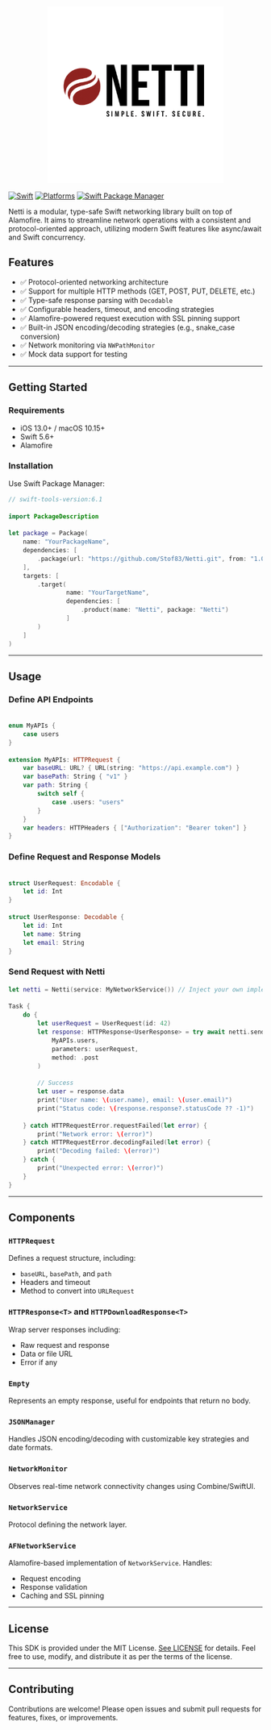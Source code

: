 <div align="center">
<picture>
  <source media="(prefers-color-scheme: dark)" srcset="./assets/netti-dark.png" width="350">
  <img alt="logo-library" src="./Assets/netti-dark.png" width="350">
</picture>
</div>

[![Swift](https://img.shields.io/badge/Swift-6.1-orange?style=flat-square)](https://img.shields.io/badge/Swift-5.9_5.10_6.0-Orange?style=flat-square)
[![Platforms](https://img.shields.io/badge/Platforms-macOS_iOS_tvOS_watchOS_visionOS-green?style=flat-square)](https://img.shields.io/badge/Platforms-macOS_iOS_tvOS_watchOS_vision_OS_Linux_Windows_Android-Green?style=flat-square)
[![Swift Package Manager](https://img.shields.io/badge/Swift_Package_Manager-compatible-orange?style=flat-square)](https://img.shields.io/badge/Swift_Package_Manager-compatible-orange?style=flat-square)


Netti is a modular, type-safe Swift networking library built on top of Alamofire. It aims to streamline network operations with a consistent and protocol-oriented approach, utilizing modern Swift features like async/await and Swift concurrency.

## Features

- ✅ Protocol-oriented networking architecture
- ✅ Support for multiple HTTP methods (GET, POST, PUT, DELETE, etc.)
- ✅ Type-safe response parsing with `Decodable`
- ✅ Configurable headers, timeout, and encoding strategies
- ✅ Alamofire-powered request execution with SSL pinning support
- ✅ Built-in JSON encoding/decoding strategies (e.g., snake_case conversion)
- ✅ Network monitoring via `NWPathMonitor`
- ✅ Mock data support for testing

---

## Getting Started

### Requirements

- iOS 13.0+ / macOS 10.15+
- Swift 5.6+
- Alamofire

### Installation

Use Swift Package Manager:

```swift
// swift-tools-version:6.1

import PackageDescription

let package = Package(
    name: "YourPackageName",
    dependencies: [
        .package(url: "https://github.com/Stof83/Netti.git", from: "1.0.0")
    ],
    targets: [
        .target(
                name: "YourTargetName",
                dependencies: [
                    .product(name: "Netti", package: "Netti")
                ]
        )
    ]
)
```

---

## Usage

### Define API Endpoints

```swift

enum MyAPIs {
    case users
}

extension MyAPIs: HTTPRequest {
    var baseURL: URL? { URL(string: "https://api.example.com") }
    var basePath: String { "v1" }
    var path: String {
        switch self {
            case .users: "users"
        }
    }
    var headers: HTTPHeaders { ["Authorization": "Bearer token"] }
}

```

### Define Request and Response Models

```swift

struct UserRequest: Encodable {
    let id: Int
}

struct UserResponse: Decodable {
    let id: Int
    let name: String
    let email: String
}

```

### Send Request with Netti

```swift
let netti = Netti(service: MyNetworkService()) // Inject your own implementation

Task {
    do {
        let userRequest = UserRequest(id: 42)
        let response: HTTPResponse<UserResponse> = try await netti.send(
            MyAPIs.users,
            parameters: userRequest,
            method: .post
        )
        
        // Success
        let user = response.data
        print("User name: \(user.name), email: \(user.email)")
        print("Status code: \(response.response?.statusCode ?? -1)")
        
    } catch HTTPRequestError.requestFailed(let error) {
        print("Network error: \(error)")
    } catch HTTPRequestError.decodingFailed(let error) {
        print("Decoding failed: \(error)")
    } catch {
        print("Unexpected error: \(error)")
    }
}


```

---

## Components

### `HTTPRequest`

Defines a request structure, including:
- `baseURL`, `basePath`, and `path`
- Headers and timeout
- Method to convert into `URLRequest`

### `HTTPResponse<T>` and `HTTPDownloadResponse<T>`

Wrap server responses including:
- Raw request and response
- Data or file URL
- Error if any

### `Empty`

Represents an empty response, useful for endpoints that return no body.

### `JSONManager`

Handles JSON encoding/decoding with customizable key strategies and date formats.

### `NetworkMonitor`

Observes real-time network connectivity changes using Combine/SwiftUI.

### `NetworkService`

Protocol defining the network layer.

### `AFNetworkService`

Alamofire-based implementation of `NetworkService`. Handles:
- Request encoding
- Response validation
- Caching and SSL pinning

---

## License

This SDK is provided under the MIT License. [See LICENSE](https://github.com/Stof83/netti/LICENSE) for details.
Feel free to use, modify, and distribute it as per the terms of the license.


---

## Contributing

Contributions are welcome! Please open issues and submit pull requests for features, fixes, or improvements.
